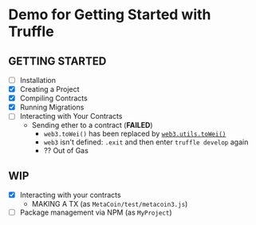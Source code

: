 # Demo for Getting Started with Truffle

## GETTING STARTED

- [ ] Installation
- [x] Creating a Project
- [x] Compiling Contracts
- [x] Running Migrations
- [ ] Interacting with Your Contracts
  - Sending ether to a contract (**FAILED**)
    - `web3.toWei()` has been replaced by [`web3.utils.toWei()`](https://web3js.readthedocs.io/en/1.0/web3-utils.html#towei)
    - `web3` isn't defined: `.exit` and then enter `truffle develop` again
    - ?? Out of Gas

## WIP

- [x] Interacting with your contracts
  - MAKING A TX (as `MetaCoin/test/metacoin3.js`)
- [ ] Package management via NPM (as `MyProject`)
